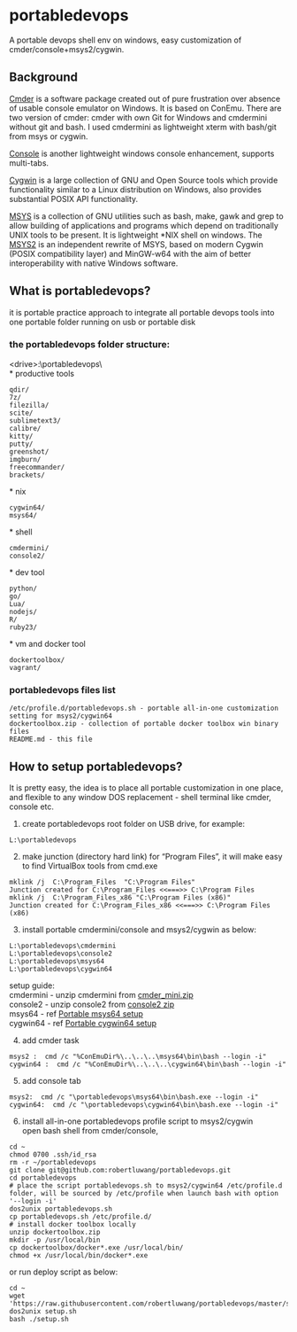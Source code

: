 # portabledevops

A portable devops shell env on windows, easy customization of cmder/console+msys2/cygwin.

## Background

[Cmder](https://github.com/cmderdev/cmder) is a software package created out of pure frustration over absence of usable console emulator on Windows. It is based on ConEmu. There are two version of cmder: cmder with own Git for Windows and cmdermini without git and bash. I used cmdermini as lightweight xterm with bash/git from msys or cygwin.

[Console](https://sourceforge.net/projects/console/) is another lightweight windows console enhancement, supports multi-tabs.

[Cygwin](https://cygwin.com/) is a large collection of GNU and Open Source tools which provide functionality similar to a Linux distribution on Windows, also provides substantial POSIX API functionality.

[MSYS](http://www.mingw.org/wiki/MSYS) is a collection of GNU utilities such as bash, make, gawk and grep to allow building of applications and programs which depend on traditionally UNIX tools to be present. It is lightweight *NIX shell on windows. The [MSYS2](https://sourceforge.net/projects/msys2/?source=navbar) is an independent rewrite of MSYS, based on modern Cygwin (POSIX compatibility layer) and MinGW-w64 with the aim of better interoperability with native Windows software.

## What is portabledevops?

it is portable practice approach to integrate all portable devops tools into one portable folder running on usb or portable disk  
### the portabledevops folder structure:    
&lt;drive&gt;:\portabledevops\  
\* productive tools      
```
qdir/   
7z/   
filezilla/   
scite/                 
sublimetext3/  
calibre/  
kitty/  
putty/  
greenshot/             
imgburn/  
freecommander/  
brackets/ 
```
\* nix 
```
cygwin64/ 
msys64/
```
\* shell 
```
cmdermini/             
console2/
```
\* dev tool
```    
python/               
go/                                              
Lua/                                   
nodejs/                
R/                     
ruby23/
```
\* vm and docker tool
```
dockertoolbox/        
vagrant/  
```

### portabledevops files list 
``` 
/etc/profile.d/portabledevops.sh - portable all-in-one customization setting for msys2/cygwin64  
dockertoolbox.zip - collection of portable docker toolbox win binary files 
README.md - this file   
```

## How to setup portabledevops?

It is pretty easy, the idea is to place all portable customization in one place, and flexible to any window DOS replacement - shell terminal like cmder, console etc. 
1) create portabledevops root folder on USB drive, for example: 
```
L:\portabledevops
```
2) make junction (directory hard link) for “Program Files”, it will make easy to find VirtualBox tools 
from cmd.exe 
```
mklink /j  C:\Program_Files  "C:\Program Files"
Junction created for C:\Program_Files <<===>> C:\Program Files
mklink /j  C:\Program_Files_x86 "C:\Program Files (x86)"
Junction created for C:\Program_Files_x86 <<===>> C:\Program Files (x86)
```
3) install portable cmdermini/console and msys2/cygwin as below: 
```
L:\portabledevops\cmdermini    
L:\portabledevops\console2    
L:\portabledevops\msys64     
L:\portabledevops\cygwin64   
```
setup guide:  
cmdermini - unzip cmdermini from [cmder_mini.zip](https://github.com/cmderdev/cmder/releases)  
console2 - unzip console2 from [console2 zip](https://sourceforge.net/projects/console/)  
msys64 - ref [Portable msys64 setup](http://dreamcloud.artark.ca/portable-msys64-setup/)  
cygwin64 - ref [Portable cygwin64 setup](http://dreamcloud.artark.ca/portable-cygwin64-setup/)  

4) add cmder task   
```
msys2 :  cmd /c "%ConEmuDir%\..\..\..\msys64\bin\bash --login -i"
cygwin64 :  cmd /c "%ConEmuDir%\..\..\..\cygwin64\bin\bash --login -i"
``` 
5) add console tab  
```
msys2:  cmd /c "\portabledevops\msys64\bin\bash.exe --login -i"
cygwin64:  cmd /c "\portabledevops\cygwin64\bin\bash.exe --login -i"  
``` 
6) install all-in-one portabledevops profile script to msys2/cygwin  
open bash shell from cmder/console, 
```
cd ~
chmod 0700 .ssh/id_rsa
rm -r ~/portabledevops
git clone git@github.com:robertluwang/portabledevops.git
cd portabledevops
# place the script portabledevops.sh to msys2/cygwin64 /etc/profile.d folder, will be sourced by /etc/profile when launch bash with option  '--login -i'   
dos2unix portabledevops.sh
cp portabledevops.sh /etc/profile.d/ 
# install docker toolbox locally
unzip dockertoolbox.zip
mkdir -p /usr/local/bin
cp dockertoolbox/docker*.exe /usr/local/bin/
chmod +x /usr/local/bin/docker*.exe
```
or run deploy script as below: 
```
cd ~
wget 'https://raw.githubusercontent.com/robertluwang/portabledevops/master/setup.sh'
dos2unix setup.sh
bash ./setup.sh
```

